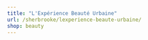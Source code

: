 ```yaml
---
title: "L'Expérience Beauté Urbaine"
url: /sherbrooke/lexperience-beaute-urbaine/
shop: beauty
---
```

